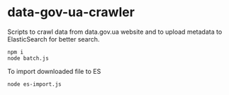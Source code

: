 # data-gov-ua-crawler

Scripts to crawl data from data.gov.ua website and to upload metadata to ElasticSearch for better search.

```
npm i
node batch.js
```

To import downloaded file to ES
```
node es-import.js
```
